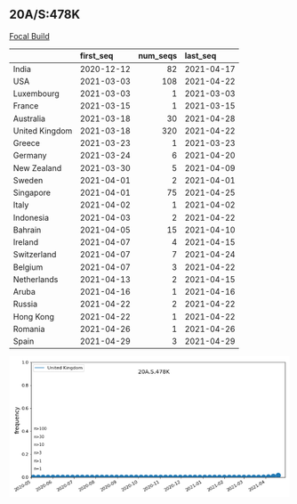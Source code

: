 

## 20A/S:478K
[Focal Build](https://nextstrain.org/groups/neherlab/ncov/20A.S.154K.S.478K)

|                | first_seq   |   num_seqs | last_seq   |
|:---------------|:------------|-----------:|:-----------|
| India          | 2020-12-12  |         82 | 2021-04-17 |
| USA            | 2021-03-03  |        108 | 2021-04-22 |
| Luxembourg     | 2021-03-03  |          1 | 2021-03-03 |
| France         | 2021-03-15  |          1 | 2021-03-15 |
| Australia      | 2021-03-18  |         30 | 2021-04-28 |
| United Kingdom | 2021-03-18  |        320 | 2021-04-22 |
| Greece         | 2021-03-23  |          1 | 2021-03-23 |
| Germany        | 2021-03-24  |          6 | 2021-04-20 |
| New Zealand    | 2021-03-30  |          5 | 2021-04-09 |
| Sweden         | 2021-04-01  |          2 | 2021-04-01 |
| Singapore      | 2021-04-01  |         75 | 2021-04-25 |
| Italy          | 2021-04-02  |          1 | 2021-04-02 |
| Indonesia      | 2021-04-03  |          2 | 2021-04-22 |
| Bahrain        | 2021-04-05  |         15 | 2021-04-10 |
| Ireland        | 2021-04-07  |          4 | 2021-04-15 |
| Switzerland    | 2021-04-07  |          7 | 2021-04-24 |
| Belgium        | 2021-04-07  |          3 | 2021-04-22 |
| Netherlands    | 2021-04-13  |          2 | 2021-04-15 |
| Aruba          | 2021-04-16  |          1 | 2021-04-16 |
| Russia         | 2021-04-22  |          2 | 2021-04-22 |
| Hong Kong      | 2021-04-22  |          1 | 2021-04-22 |
| Romania        | 2021-04-26  |          1 | 2021-04-26 |
| Spain          | 2021-04-29  |          3 | 2021-04-29 |

![Overall trends 20A.S.478K](/overall_trends_figures/overall_trends_20A.S.478K.png)